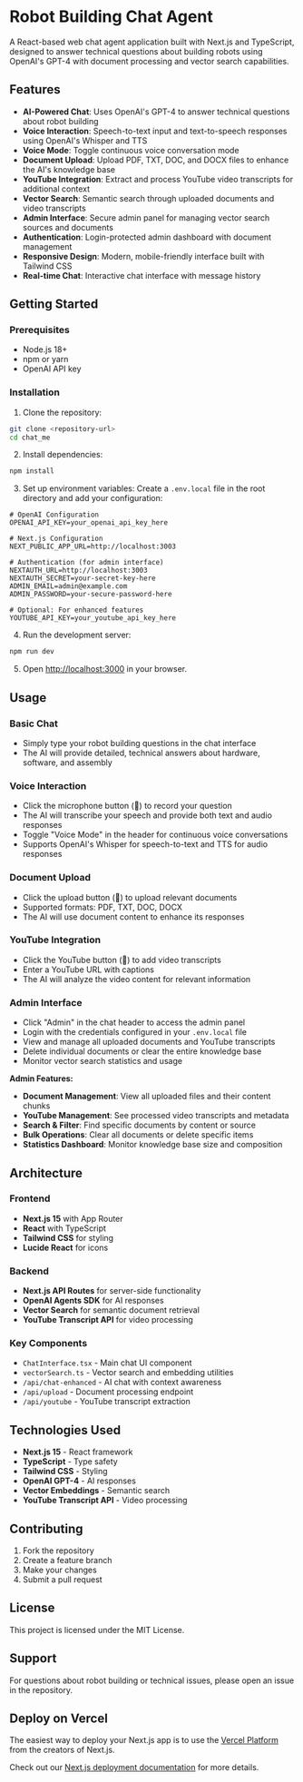 # Robot Building Chat Agent

A React-based web chat agent application built with Next.js and TypeScript, designed to answer technical questions about building robots using OpenAI's GPT-4 with document processing and vector search capabilities.

## Features

- **AI-Powered Chat**: Uses OpenAI's GPT-4 to answer technical questions about robot building
- **Voice Interaction**: Speech-to-text input and text-to-speech responses using OpenAI's Whisper and TTS
- **Voice Mode**: Toggle continuous voice conversation mode
- **Document Upload**: Upload PDF, TXT, DOC, and DOCX files to enhance the AI's knowledge base
- **YouTube Integration**: Extract and process YouTube video transcripts for additional context
- **Vector Search**: Semantic search through uploaded documents and video transcripts
- **Admin Interface**: Secure admin panel for managing vector search sources and documents
- **Authentication**: Login-protected admin dashboard with document management
- **Responsive Design**: Modern, mobile-friendly interface built with Tailwind CSS
- **Real-time Chat**: Interactive chat interface with message history

## Getting Started

### Prerequisites

- Node.js 18+ 
- npm or yarn
- OpenAI API key

### Installation

1. Clone the repository:
```bash
git clone <repository-url>
cd chat_me
```

2. Install dependencies:
```bash
npm install
```

3. Set up environment variables:
Create a `.env.local` file in the root directory and add your configuration:
```env
# OpenAI Configuration
OPENAI_API_KEY=your_openai_api_key_here

# Next.js Configuration
NEXT_PUBLIC_APP_URL=http://localhost:3003

# Authentication (for admin interface)
NEXTAUTH_URL=http://localhost:3003
NEXTAUTH_SECRET=your-secret-key-here
ADMIN_EMAIL=admin@example.com
ADMIN_PASSWORD=your-secure-password-here

# Optional: For enhanced features
YOUTUBE_API_KEY=your_youtube_api_key_here
```

4. Run the development server:
```bash
npm run dev
```

5. Open [http://localhost:3000](http://localhost:3000) in your browser.

## Usage

### Basic Chat
- Simply type your robot building questions in the chat interface
- The AI will provide detailed, technical answers about hardware, software, and assembly

### Voice Interaction
- Click the microphone button (🎤) to record your question
- The AI will transcribe your speech and provide both text and audio responses
- Toggle "Voice Mode" in the header for continuous voice conversations
- Supports OpenAI's Whisper for speech-to-text and TTS for audio responses

### Document Upload
- Click the upload button (📎) to upload relevant documents
- Supported formats: PDF, TXT, DOC, DOCX
- The AI will use document content to enhance its responses

### YouTube Integration
- Click the YouTube button (🎥) to add video transcripts
- Enter a YouTube URL with captions
- The AI will analyze the video content for relevant information

### Admin Interface
- Click "Admin" in the chat header to access the admin panel
- Login with the credentials configured in your `.env.local` file
- View and manage all uploaded documents and YouTube transcripts
- Delete individual documents or clear the entire knowledge base
- Monitor vector search statistics and usage

**Admin Features:**
- **Document Management**: View all uploaded files and their content chunks
- **YouTube Management**: See processed video transcripts and metadata
- **Search & Filter**: Find specific documents by content or source
- **Bulk Operations**: Clear all documents or delete specific items
- **Statistics Dashboard**: Monitor knowledge base size and composition

## Architecture

### Frontend
- **Next.js 15** with App Router
- **React** with TypeScript
- **Tailwind CSS** for styling
- **Lucide React** for icons

### Backend
- **Next.js API Routes** for server-side functionality
- **OpenAI Agents SDK** for AI responses
- **Vector Search** for semantic document retrieval
- **YouTube Transcript API** for video processing

### Key Components
- `ChatInterface.tsx` - Main chat UI component
- `vectorSearch.ts` - Vector search and embedding utilities
- `/api/chat-enhanced` - AI chat with context awareness
- `/api/upload` - Document processing endpoint
- `/api/youtube` - YouTube transcript extraction

## Technologies Used

- **Next.js 15** - React framework
- **TypeScript** - Type safety
- **Tailwind CSS** - Styling
- **OpenAI GPT-4** - AI responses
- **Vector Embeddings** - Semantic search
- **YouTube Transcript API** - Video processing

## Contributing

1. Fork the repository
2. Create a feature branch
3. Make your changes
4. Submit a pull request

## License

This project is licensed under the MIT License.

## Support

For questions about robot building or technical issues, please open an issue in the repository.

## Deploy on Vercel

The easiest way to deploy your Next.js app is to use the [Vercel Platform](https://vercel.com/new?utm_medium=default-template&filter=next.js&utm_source=create-next-app&utm_campaign=create-next-app-readme) from the creators of Next.js.

Check out our [Next.js deployment documentation](https://nextjs.org/docs/app/building-your-application/deploying) for more details.
